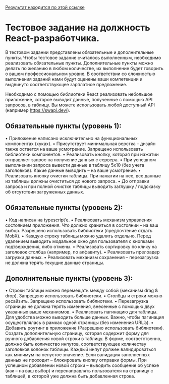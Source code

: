 [Результат находится по этой ссылке](https://react-table-sort.netlify.app/)

# Тестовое задание на должность React-разработчика.

В тестовом задании представлены обязательные и дополнительные пункты. Чтобы тестовое задание считалось выполненным, необходимо реализовать обязательные пункты. Дополнительные пункты можно делать по желанию в любом количестве, их выполнение будет говорить о вашем профессиональном уровне. В соответствии со сложностью выполнения заданий нами будут оценены ваши компетенции и выдвинуто соответствующее зарплатное предложение.

Необходимо с помощью библиотеки React реализовать небольшое приложение, которое выводит данные, полученные с помощью API запросов, в таблицу. Вы можете использовать любой доступный API (например https://swapi.dev/).

## Обязательные пункты (уровень 1):

• Приложение написано исключительно на функциональных компонентах (хуках).
• Присутствует минимальная верстка – дизайн также остается на ваше усмотрение. Запрещено использовать библиотеки компонентов.
• Реализовать кнопку, которая при нажатии отправляет запрос на получение данных с сервера.
• При успешном выполнении запроса вывести данные в таблицу 5х10 (без учета заголовков). Какие данные выводить – на ваше усмотрение.
• Реализовать кнопку очистки таблицы. При нажатии на нее, все данные из таблицы должны очиститься до нового запроса.
• До отправки запроса и при полной очистке таблицы выводить заглушку / подсказку об отсутствии загруженных данных.
 

## Обязательные пункты (уровень 2):
 
• Код написан на typescript’e.
• Реализовать механизм управления состоянием приложения. Что должно храниться в состоянии – на ваш выбор. Разрешено использовать библиотеки (предпочтение отдать MobX).
• Каждую строку таблицы можно удалить отдельно. Перед удалением выводить модальное окно для пользователя с кнопками подтверждения, либо отмены.
• Реализовать сортировку по клику на заголовок столбца (например, по алфавиту).
• Реализовать прелоадер загрузки данных.
• Реализовать механизм сохранения – перезагрузка не должна терять текущие данные страницы.
 

## ​Дополнительные пункты (уровень 3):

• Строки таблицы можно перемещать между собой (механизм drag & drop). Запрещено использовать библиотеки.
• Столбцы и строки можно ресайзить. Запрещено использовать библиотеки.
• Перезагрузка страницы не должна терять изменения, внесенные с помощью двух указанных выше механизмов.
• Реализовать пагинацию для таблицы. Для удобства можно выводить больше данных. Важно, чтобы пагинация осуществлялась в рамках одной страницы (без изменения URL’a).
• Добавить роутинг в приложение (Разрешено использовать библиотеки). Создать дополнительную страницу, которая содержит форму для ручного добавления новой строки в таблицу. В форме, соответственно, должно быть количество инпутов, соответствующее количеству заголовков колонок таблицы. Каждый инпут должен валидироваться как минимум на непустое значение. Если валидация заполненных данных не проходит – блокировать кнопку отправки формы. При успешном добавлении новой строки – выводить сообщение об успехе (как – на ваш выбор) и перенаправлять пользователя на страницу с таблицей, в которой уже должна быть добавленная строка.